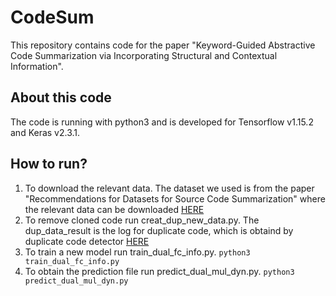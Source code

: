 # CodeSum
This repository contains code for the paper "Keyword-Guided Abstractive Code Summarization via Incorporating Structural and Contextual Information".
## About this code
The code is running with python3 and is developed for Tensorflow v1.15.2 and Keras v2.3.1.
## How to run?
1. To download the relevant data. The dataset we used is from the paper "Recommendations for Datasets for Source Code Summarization" where the relevant data can be downloaded [HERE](http://leclair.tech/data/funcom/)
2. To remove cloned code run creat_dup_new_data.py. The dup_data_result is the log for duplicate code, which is obtaind by duplicate code detector [HERE](https://github.com/microsoft/near-duplicate-code-detector)
3. To train a new model run train_dual_fc_info.py.
    `python3 train_dual_fc_info.py`
4. To obtain the prediction file run predict_dual_mul_dyn.py.
    `python3 predict_dual_mul_dyn.py`
